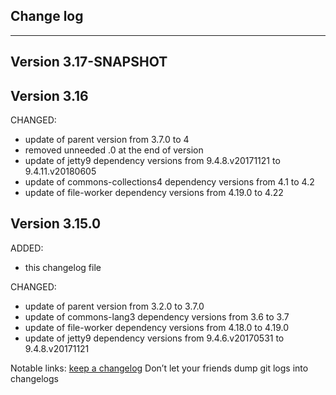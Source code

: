 ## Change log
----------------------

Version 3.17-SNAPSHOT
-------------


Version 3.16
-------------

CHANGED:

- update of parent version from 3.7.0 to 4
- removed unneeded .0 at the end of version
- update of jetty9 dependency versions from 9.4.8.v20171121 to 9.4.11.v20180605
- update of commons-collections4 dependency versions from 4.1 to 4.2
- update of file-worker dependency versions from 4.19.0 to 4.22

Version 3.15.0
-------------

ADDED:
 
- this changelog file

CHANGED:

- update of parent version from 3.2.0 to 3.7.0
- update of commons-lang3 dependency versions from 3.6 to 3.7
- update of file-worker dependency versions from 4.18.0 to 4.19.0
- update of jetty9 dependency versions from 9.4.6.v20170531 to 9.4.8.v20171121


Notable links:
[keep a changelog](http://keepachangelog.com/en/1.0.0/) Don’t let your friends dump git logs into changelogs

